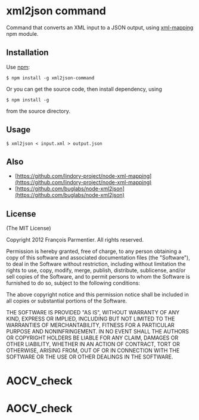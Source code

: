 # xml2json command

Command that converts an XML input to a JSON output, using 
[xml-mapping](https://github.com/lindory-project/node-xml-mapping) npm 
module.

## Installation

Use [npm](http://npmjs.org):

    $ npm install -g xml2json-command

Or you can get the source code, then install dependency, using

    $ npm install -g

from the source directory.

## Usage

    $ xml2json < input.xml > output.json

## Also

* [https://github.com/lindory-project/node-xml-mapping](https://github.com/lindory-project/node-xml-mapping)
* [https://github.com/buglabs/node-xml2json](https://github.com/buglabs/node-xml2json)

## License
(The MIT License)

Copyright 2012 François Parmentier. All rights reserved.

Permission is hereby granted, free of charge, to any person obtaining a copy
of this software and associated documentation files (the "Software"), to
deal in the Software without restriction, including without limitation the
rights to use, copy, modify, merge, publish, distribute, sublicense, and/or
sell copies of the Software, and to permit persons to whom the Software is
furnished to do so, subject to the following conditions:

The above copyright notice and this permission notice shall be included in
all copies or substantial portions of the Software.

THE SOFTWARE IS PROVIDED "AS IS", WITHOUT WARRANTY OF ANY KIND, EXPRESS OR
IMPLIED, INCLUDING BUT NOT LIMITED TO THE WARRANTIES OF MERCHANTABILITY,
FITNESS FOR A PARTICULAR PURPOSE AND NONINFRINGEMENT. IN NO EVENT SHALL THE
AUTHORS OR COPYRIGHT HOLDERS BE LIABLE FOR ANY CLAIM, DAMAGES OR OTHER
LIABILITY, WHETHER IN AN ACTION OF CONTRACT, TORT OR OTHERWISE, ARISING
FROM, OUT OF OR IN CONNECTION WITH THE SOFTWARE OR THE USE OR OTHER DEALINGS
IN THE SOFTWARE.
# AOCV_check
# AOCV_check
